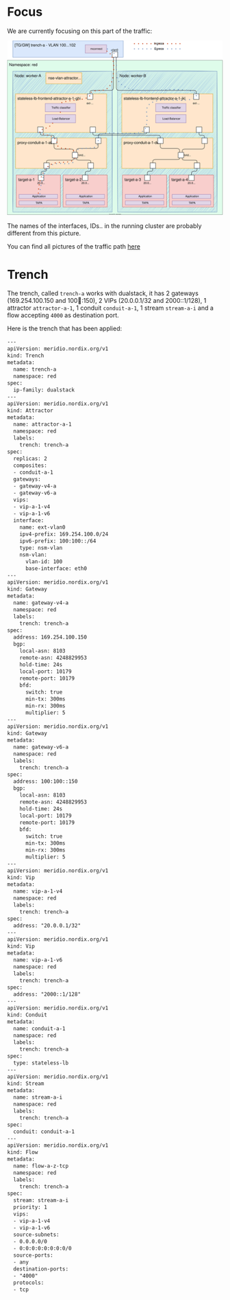 # Focus

We are currently focusing on this part of the traffic:

![step](https://raw.githubusercontent.com/LionelJouin/Meridio-Killercoda/main/Traffic-Path/assets/step-1.svg)

The names of the interfaces, IDs.. in the running cluster are probably different from this picture.

You can find all pictures of the traffic path [here](https://viewer.diagrams.net/?tags=%7B%7D&highlight=0000ff&edit=_blank&layers=1&nav=1&page-id=rjszOReYDxTjH4DNYqVc&title=Diagrams%20-%20Traffic%20Path#Uhttps%3A%2F%2Fdrive.google.com%2Fuc%3Fid%3D1QRx1kS7n7Rnhc_FoJKpxiXhpXqHPYLKR%26export%3Ddownload)

# Trench

The trench, called `trench-a` works with dualstack, it has 2 gateways (169.254.100.150 and 100:100::150), 2 VIPs (20.0.0.1/32 and 2000::1/128), 1 attractor `attractor-a-1`, 1 conduit `conduit-a-1`, 1 stream `stream-a-i` and a flow accepting `4000` as destination port.

Here is the trench that has been applied:
```
---
apiVersion: meridio.nordix.org/v1
kind: Trench
metadata:
  name: trench-a
  namespace: red
spec:
  ip-family: dualstack
---
apiVersion: meridio.nordix.org/v1
kind: Attractor
metadata:
  name: attractor-a-1
  namespace: red
  labels:
    trench: trench-a
spec:
  replicas: 2
  composites:
  - conduit-a-1
  gateways:
  - gateway-v4-a
  - gateway-v6-a
  vips:
  - vip-a-1-v4
  - vip-a-1-v6
  interface:
    name: ext-vlan0
    ipv4-prefix: 169.254.100.0/24
    ipv6-prefix: 100:100::/64
    type: nsm-vlan
    nsm-vlan:
      vlan-id: 100
      base-interface: eth0
---
apiVersion: meridio.nordix.org/v1
kind: Gateway
metadata:
  name: gateway-v4-a
  namespace: red
  labels:
    trench: trench-a
spec:
  address: 169.254.100.150
  bgp:
    local-asn: 8103
    remote-asn: 4248829953
    hold-time: 24s
    local-port: 10179
    remote-port: 10179
    bfd:
      switch: true
      min-tx: 300ms
      min-rx: 300ms
      multiplier: 5
---
apiVersion: meridio.nordix.org/v1
kind: Gateway
metadata:
  name: gateway-v6-a
  namespace: red
  labels:
    trench: trench-a
spec:
  address: 100:100::150
  bgp:
    local-asn: 8103
    remote-asn: 4248829953
    hold-time: 24s
    local-port: 10179
    remote-port: 10179
    bfd:
      switch: true
      min-tx: 300ms
      min-rx: 300ms
      multiplier: 5
---
apiVersion: meridio.nordix.org/v1
kind: Vip
metadata:
  name: vip-a-1-v4
  namespace: red
  labels:
    trench: trench-a
spec:
  address: "20.0.0.1/32"
---
apiVersion: meridio.nordix.org/v1
kind: Vip
metadata:
  name: vip-a-1-v6
  namespace: red
  labels:
    trench: trench-a
spec:
  address: "2000::1/128"
---
apiVersion: meridio.nordix.org/v1
kind: Conduit
metadata:
  name: conduit-a-1
  namespace: red
  labels:
    trench: trench-a
spec:
  type: stateless-lb
---
apiVersion: meridio.nordix.org/v1
kind: Stream
metadata:
  name: stream-a-i
  namespace: red
  labels:
    trench: trench-a
spec:
  conduit: conduit-a-1
---
apiVersion: meridio.nordix.org/v1
kind: Flow
metadata:
  name: flow-a-z-tcp
  namespace: red
  labels:
    trench: trench-a
spec:
  stream: stream-a-i
  priority: 1
  vips:
  - vip-a-1-v4
  - vip-a-1-v6
  source-subnets:
  - 0.0.0.0/0
  - 0:0:0:0:0:0:0:0/0
  source-ports:
  - any
  destination-ports:
  - "4000"
  protocols:
  - tcp
```